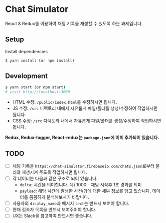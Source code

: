 # Chat Simulator

React & Redux를 이용하여 채팅 기록을 재생할 수 있도록 하는 과제입니다.

## Setup

Install dependencies

```sh
$ yarn install (or npm install)
```

## Development

```sh
$ yarn start (or npm start)
# visit http://localhost:3000
```

- HTML 수정: `/public/index.html`를 수정하시면 됩니다.
- JS 수정: `/src` 디렉토리 내에서 자유롭게 파일/폴더를 생성/수정하여 작업하시면 됩니다.
- CSS 수정: `/src` 디렉토리 내에서 자유롭게 파일/폴더를 생성/수정하여 작업하시면 됩니다.

**Redux, Redux-logger, React-redux는 `package.json`에 이미 추가되어 있습니다.**

## TODO

- [ ] 채팅 기록을 `https://chat-simulator.firebaseio.com/chats.json`로부터 불러와 재생시켜 주도록 작업하시면 됩니다.
- [ ] 각 데이터는 다음과 같은 구조로 되어 있습니다.
  - `delta`: 시간을 의미합니다. 예) 1000 - 채팅 시작후 1초 경과를 의미
  - `payload`: 해당 시간에 발생한 사건(?)에 대한 세부 정보를 담고 있습니다. 데이터를 꼼꼼하게 분석해보시기 바랍니다.
- [ ] 사용자의 `display_name`과 메시지 `text`는 반드시 보여야 합니다.
- [ ] 현재 접속자 목록을 반드시 보여주어야 합니다.
- [ ] UX는 Slack을 참고하여 만드시면 좋습니다.
